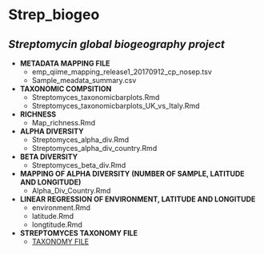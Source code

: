 # Strep_biogeo
## _Streptomycin global biogeography project_

* **METADATA MAPPING FILE**
  * emp_qiime_mapping_release1_20170912_cp_nosep.tsv
  * Sample_meadata_summary.csv 
* **TAXONOMIC COMPSITION**
    * Streptomyces_taxonomicbarplots.Rmd
    * Streptomyces_taxonomicbarplots_UK_vs_Italy.Rmd
* **RICHNESS**
    * Map_richness.Rmd
* **ALPHA DIVERSITY**
    * Streptomyces_alpha_div.Rmd
    * Streptomyces_alpha_div_country.Rmd
* **BETA DIVERSITY**
    * Streptomyces_beta_div.Rmd
* **MAPPING OF ALPHA DIVERSITY (NUMBER OF SAMPLE, LATITUDE AND LONGITUDE)**
    * Alpha_Div_Country.Rmd
* **LINEAR REGRESSION OF ENVIRONMENT, LATITUDE AND LONGITUDE**
    * environment.Rmd
    * latitude.Rmd
    * longtitude.Rmd
* **STREPTOMYCES TAXONOMY FILE**
    * [TAXONOMY FILE](https://drive.google.com/file/d/1Cr1fjyM9MNazcv-yzV966DziyrzHdXsY/view?usp=drive_link)
